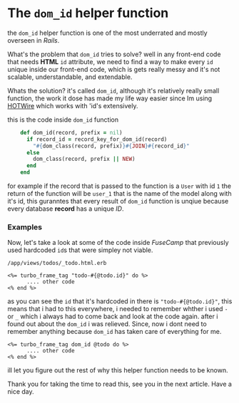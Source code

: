 # The `dom_id` helper function
the `dom_id` helper function is one of the most underrated and mostly overseen in *Rails*.

What's the problem that `dom_id` tries to solve?
well in any front-end code that needs  **HTML** `id` attribute, we need to find a way to make every `id`  unique inside our front-end code, which is gets really messy and it's not scalable, understandable, and extendable.

Whats the solution? it's called `dom_id`, although it's relatively really small function, the work it dose has made my life way easier since Im using [HOTWire](https://hotwire.dev/) which works with 'id's extensively.

this is the code inside `dom_id` function 

```ruby
    def dom_id(record, prefix = nil)
      if record_id = record_key_for_dom_id(record)
        "#{dom_class(record, prefix)}#{JOIN}#{record_id}"
      else
        dom_class(record, prefix || NEW)
      end
    end
```

for example if the record that is passed to the function is a `User`  with id `1` the return of the function will be `user_1` that is the name of the model along with it's id, this guranntes that every result of `dom_id` function is unqiue because every database **record** has a unique *ID*.

### Examples
Now, let's take a look at some of the code inside *FuseCamp* that previously used hardcoded `id`s that were simpley not viable.

`/app/views/todos/_todo.html.erb`

```erbruby
<%= turbo_frame_tag "todo-#{@todo.id}" do %>
      .... other code
<% end %>
```

as you can see the `id` that it's hardcoded in there is `"todo-#{@todo.id}"`, this means that i had to this everywhere, i needed to remember whther i used `-` or `_` which i always had to come back and look at the code again.
after i found out about the `dom_id` i was relieved. Since, now i dont need to remember anything because `dom_id` has taken care of everything for me.

```erbruby
<%= turbo_frame_tag dom_id @todo do %>
      .... other code
<% end %>
```

ill let you figure out the rest of why this helper function needs to be known.

Thank you for taking the time to read this, see you in the next article. Have a nice day.